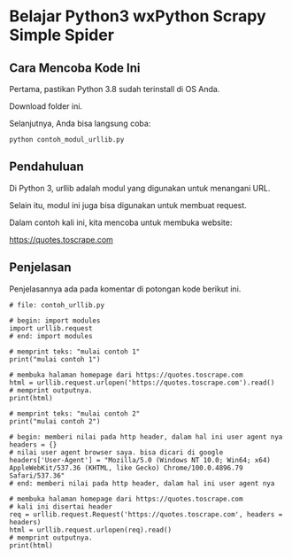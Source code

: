 # Belajar Python3 wxPython Scrapy Simple Spider

## Cara Mencoba Kode Ini

Pertama, pastikan Python 3.8 sudah terinstall di OS Anda.

Download folder ini.

Selanjutnya, Anda bisa langsung coba:

```
python contoh_modul_urllib.py
```

## Pendahuluan

Di Python 3, urllib adalah modul yang digunakan untuk menangani URL.

Selain itu, modul ini juga bisa digunakan untuk membuat request.

Dalam contoh kali ini, kita mencoba untuk membuka website:

https://quotes.toscrape.com

## Penjelasan

Penjelasannya ada pada komentar di potongan kode berikut ini.

```
# file: contoh_urllib.py

# begin: import modules
import urllib.request
# end: import modules

# memprint teks: "mulai contoh 1"
print("mulai contoh 1")

# membuka halaman homepage dari https://quotes.toscrape.com
html = urllib.request.urlopen('https://quotes.toscrape.com').read()
# memprint outputnya.
print(html)

# memprint teks: "mulai contoh 2"
print("mulai contoh 2")

# begin: memberi nilai pada http header, dalam hal ini user agent nya
headers = {}
# nilai user agent browser saya. bisa dicari di google
headers['User-Agent'] = "Mozilla/5.0 (Windows NT 10.0; Win64; x64) AppleWebKit/537.36 (KHTML, like Gecko) Chrome/100.0.4896.79 Safari/537.36"
# end: memberi nilai pada http header, dalam hal ini user agent nya

# membuka halaman homepage dari https://quotes.toscrape.com
# kali ini disertai header
req = urllib.request.Request('https://quotes.toscrape.com', headers = headers)
html = urllib.request.urlopen(req).read()
# memprint outputnya.
print(html)
```
